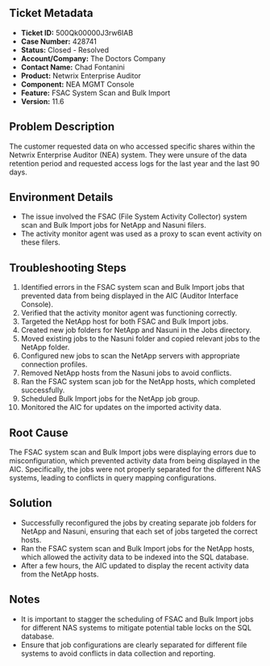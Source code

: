## Ticket Metadata
- **Ticket ID:** 500Qk00000J3rw6IAB
- **Case Number:** 428741
- **Status:** Closed - Resolved
- **Account/Company:** The Doctors Company
- **Contact Name:** Chad Fontanini
- **Product:** Netwrix Enterprise Auditor
- **Component:** NEA MGMT Console
- **Feature:** FSAC System Scan and Bulk Import
- **Version:** 11.6

## Problem Description
The customer requested data on who accessed specific shares within the Netwrix Enterprise Auditor (NEA) system. They were unsure of the data retention period and requested access logs for the last year and the last 90 days.

## Environment Details
- The issue involved the FSAC (File System Activity Collector) system scan and Bulk Import jobs for NetApp and Nasuni filers.
- The activity monitor agent was used as a proxy to scan event activity on these filers.

## Troubleshooting Steps
1. Identified errors in the FSAC system scan and Bulk Import jobs that prevented data from being displayed in the AIC (Auditor Interface Console).
2. Verified that the activity monitor agent was functioning correctly.
3. Targeted the NetApp host for both FSAC and Bulk Import jobs.
4. Created new job folders for NetApp and Nasuni in the Jobs directory.
5. Moved existing jobs to the Nasuni folder and copied relevant jobs to the NetApp folder.
6. Configured new jobs to scan the NetApp servers with appropriate connection profiles.
7. Removed NetApp hosts from the Nasuni jobs to avoid conflicts.
8. Ran the FSAC system scan job for the NetApp hosts, which completed successfully.
9. Scheduled Bulk Import jobs for the NetApp job group.
10. Monitored the AIC for updates on the imported activity data.

## Root Cause
The FSAC system scan and Bulk Import jobs were displaying errors due to misconfiguration, which prevented activity data from being displayed in the AIC. Specifically, the jobs were not properly separated for the different NAS systems, leading to conflicts in query mapping configurations.

## Solution
- Successfully reconfigured the jobs by creating separate job folders for NetApp and Nasuni, ensuring that each set of jobs targeted the correct hosts.
- Ran the FSAC system scan and Bulk Import jobs for the NetApp hosts, which allowed the activity data to be indexed into the SQL database.
- After a few hours, the AIC updated to display the recent activity data from the NetApp hosts.

## Notes
- It is important to stagger the scheduling of FSAC and Bulk Import jobs for different NAS systems to mitigate potential table locks on the SQL database.
- Ensure that job configurations are clearly separated for different file systems to avoid conflicts in data collection and reporting.